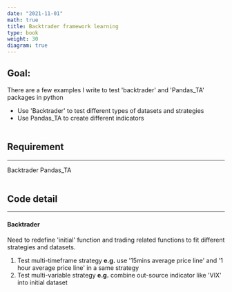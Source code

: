```yaml
---
date: "2021-11-01"
math: true
title: Backtrader framework learning
type: book
weight: 30
diagram: true
---
```


## Goal:
There are a few examples I write to test 'backtrader' and 'Pandas_TA' packages in python
- Use 'Backtrader' to test different types of datasets and strategies
- Use Pandas_TA to create different indicators
<br></br>
## Requirement
---
Backtrader
Pandas_TA
<br></br>
## Code detail
---
#### Backtrader
Need to redefine 'initial' function and trading related functions to fit different strategies and datasets.
1.  Test multi-timeframe strategy **e.g.** use '15mins average price line' and '1 hour average price line' in a same strategy
2.  Test multi-variable strategy **e.g.** combine out-source indicator like 'VIX' into initial dataset
